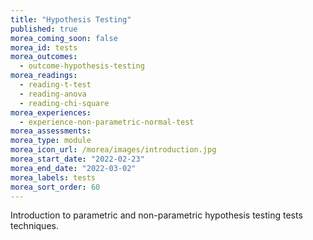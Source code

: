 ```yaml
---
title: "Hypothesis Testing"
published: true
morea_coming_soon: false
morea_id: tests
morea_outcomes:
  - outcome-hypothesis-testing
morea_readings:
  - reading-t-test
  - reading-anova
  - reading-chi-square
morea_experiences:
  - experience-non-parametric-normal-test
morea_assessments:
morea_type: module
morea_icon_url: /morea/images/introduction.jpg
morea_start_date: "2022-02-23"
morea_end_date: "2022-03-02"
morea_labels: tests
morea_sort_order: 60
---
```


Introduction to parametric and non-parametric hypothesis testing tests techniques.
